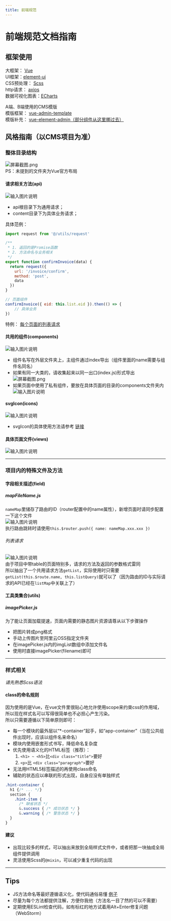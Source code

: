 ```yaml
---
title: 前端规范
---
```


# 前端规范文档指南

## 框架使用
大框架： [Vue](https://cn.vuejs.org)  
UI框架：[element-ui](http://element-cn.eleme.io)  
CSS预处理： [Scss](https://sass-lang.com/)  
http请求： [axios](https://github.com/axios/axios)  
数据可视化图表：[ECharts](https://echarts.baidu.com/feature.html)  


A端、B端使用的CMS模版  
模版框架： [vue-admin-template](https://github.com/PanJiaChen/vue-admin-template)  
模版补充： [vue-element-admin（部分组件从这里挪过去）](https://github.com/PanJiaChen/vue-element-admin)



## 风格指南（以CMS项目为准）

### 整体目录结构
![](https://images.gitee.com/uploads/images/2019/0227/175504_c5082097_4774634.png "屏幕截图.png")  
PS：未提到的文件夹为Vue官方布局

#### 请求相关方法(api)
![输入图片说明](https://images.gitee.com/uploads/images/2019/0227/175947_f0ad96da_4774634.png "屏幕截图.png")
- api根目录下为通用请求；
- content目录下为具体业务请求；

具体范例：  
```javascript
import request from '@/utils/request'

/**
 * 1. 返回的是Promise函数
 * 2. 方法命名与业务相关
 */
export function confirmInvoice(data) {
  return request({
    url: '/invoice/confirm',
    method: 'post',
    data
  })
}
```

```javascript
// 页面组件
confirmInvoice({ eid: this.list.eid }).then(() => {
    // 具体业务
})
```
特例： [每个页面的列表请求](#列表请求)

#### 共用的组件(components)
![输入图片说明](https://images.gitee.com/uploads/images/2019/0227/181516_9e5c780a_4774634.png "屏幕截图.png")
- 组件名写在外层文件夹上，主组件通过index导出（组件里面的name需要与组件名同名）
- 如果有同一大类的，请收集起来以同一出口(index.js)形式导出  
![](https://images.gitee.com/uploads/images/2019/0227/182044_e293db33_4774634.png "屏幕截图.png")
- 如果页面中使用了私有组件，要放在具体页面的目录的components文件夹内  
![输入图片说明](https://images.gitee.com/uploads/images/2019/0227/182328_468664df_4774634.png "屏幕截图.png") 

#### svgIcon(icons)
![输入图片说明](https://images.gitee.com/uploads/images/2019/0227/182448_d633e8bc_4774634.png "屏幕截图.png")
- svgIcon的具体使用方法请参考 [链接](https://panjiachen.github.io/vue-element-admin-site/zh/feature/component/svg-icon.html#%E4%BD%BF%E7%94%A8%E6%96%B9%E5%BC%8F)  


#### 具体页面文件(views)
![输入图片说明](https://images.gitee.com/uploads/images/2019/0227/183547_a6856d49_4774634.png "屏幕截图.png")

----
### 项目内的特殊文件及方法
#### 字段相关描述(field)
##### mapFileName.js
`nameMap`里储存了路由的ID（router配置中的name属性），新增页面时请同步配置一下这个文件  
![输入图片说明](https://images.gitee.com/uploads/images/2019/0228/005533_2c493b6e_4774634.png "屏幕截图.png")  
执行路由跳转时请使用`this.$router.push({ name: nameMap.xxx.xxx })` 
###### 列表请求
![输入图片说明](https://images.gitee.com/uploads/images/2019/0228/005807_881d1e5c_4774634.png "屏幕截图.png")  
由于项目中带table的页面特别多，请求的方法及返回的参数格式雷同  
所以抽出了一个共用请求方法`getList`，实际使用时只需要`getList(this.$route.name, this.listQuery)`就可以了（因为路由的ID与实际请求的API已经在`listMap`中关联上了）

#### 工具类集合(utils)
##### imagePicker.js
为了能让页面加载提速，页面内需要的静态图片资源请尊从以下步骤操作  
- 把图片转成png格式  
- 手动上传图片至阿里云OSS指定文件夹  
- 在imagePicker.js内的imgList数组中添加文件名  
- 使用时直接imagePicker(filename)即可

----

### 样式相关

*请先熟悉Scss语法*

#### class的命名规则
因为使用的是Vue，在vue文件里很贴心地允许使用scope来约束css的作用域，所以现在样式名可以写得很简单也不必担心产生污染。  
所以只需要遵循以下简单原则即可：  
- 每一个模块的最外层以“*-container”起手，如“app-container”（当在公共组件出现时，应该以组件名来命名）
- 模块内使用嵌套形式书写，降低命名复杂度
- 优先使用语义化的HTML标签（推荐）：
    1. `<h1> ~ <h5>`比`<div class="title">`要好  
    2. `<p>`比 `<div class="paragraph">`要好
- 无法用HTML5标签描述的再使用class命名
- 辅助的状态应以串联的形式出现，自身应没有单独样式

```scss
.hint-container {
  h1 {/* ... */}
  section {
    .hint-item {
      /* 缺省状态 */
      &.success { /* 成功状态 */ }
      &.warning { /* 警告状态 */ }
  }  
}
```
#### 建议
- 出现比较多的样式，可以抽出来放到全局样式文件中，或者把那一块抽成全局组件提供调用
- 灵活使用Scss的`@mixin`，可以减少重复代码的出现

----
## Tips
- JS方法命名等最好遵循语义化，使代码通俗易懂 [例子](https://juejin.im/post/5c763f0fe51d4512f1106fbd#heading-11)
- 尽量为每个方法都提供注解，方便你我他（方法名一目了然的可以不需要）
- 定期使用ESLint检查代码，如有标红的地方试着用Alt+Enter修复问题（WebStorm）
